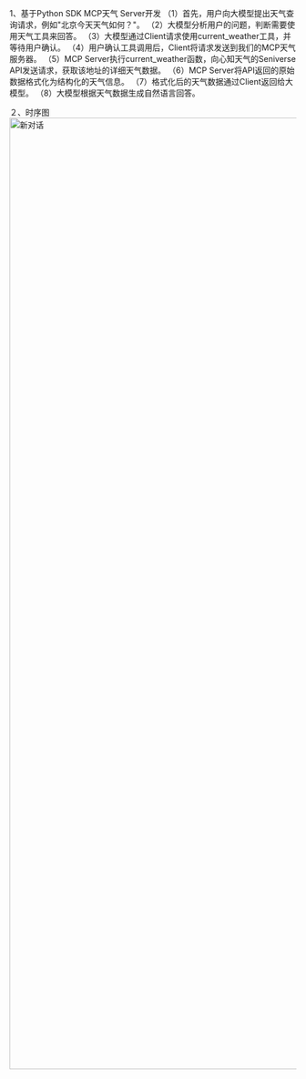 1、基于Python SDK MCP天气 Server开发 
（1）首先，用户向大模型提出天气查询请求，例如"北京今天天气如何？"。
（2）大模型分析用户的问题，判断需要使用天气工具来回答。
（3）大模型通过Client请求使用current_weather工具，并等待用户确认。
（4）用户确认工具调用后，Client将请求发送到我们的MCP天气服务器。
（5）MCP Server执行current_weather函数，向心知天气的Seniverse API发送请求，获取该地址的详细天气数据。
（6）MCP Server将API返回的原始数据格式化为结构化的天气信息。
（7）格式化后的天气数据通过Client返回给大模型。
（8）大模型根据天气数据生成自然语言回答。

２、时序图
<img width="2508" height="1672" alt="新对话" src="https://github.com/user-attachments/assets/c5a6184e-2b7e-473c-ad9b-ddc054efab30" />


